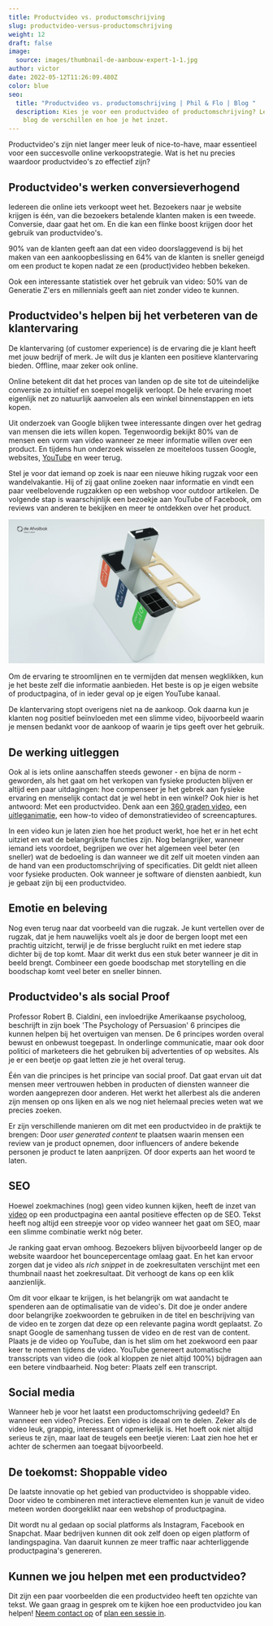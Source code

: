 ```yaml
---
title: Productvideo vs. productomschrijving
slug: productvideo-versus-productomschrijving
weight: 12
draft: false
image:
  source: images/thumbnail-de-aanbouw-expert-1-1.jpg
author: victor
date: 2022-05-12T11:26:09.480Z
color: blue
seo:
  title: "Productvideo vs. productomschrijving | Phil & Flo | Blog "
  description: Kies je voor een productvideo of productomschrijving? Lees in dit
    blog de verschillen en hoe je het inzet.
---
```

Productvideo's zijn niet langer meer leuk of nice-to-have, maar essentieel voor een succesvolle online verkoopstrategie. Wat is het nu precies waardoor productvideo's zo effectief zijn?

## Productvideo's werken conversieverhogend

Iedereen die online iets verkoopt weet het. Bezoekers naar je website krijgen is één, van die bezoekers betalende klanten maken is een tweede. Conversie, daar gaat het om. En die kan een flinke boost krijgen door het gebruik van productvideo's.

90% van de klanten geeft aan dat een video doorslaggevend is bij het maken van een aankoopbeslissing en 64% van de klanten is sneller geneigd om een product te kopen nadat ze een (product)video hebben bekeken.

Ook een interessante statistiek over het gebruik van video: 50% van de Generatie Z'ers en millennials geeft aan niet zonder video te kunnen.

## Productvideo's helpen bij het verbeteren van de klantervaring

De klantervaring (of customer experience) is de ervaring die je klant heeft met jouw bedrijf of merk. Je wilt dus je klanten een positieve klantervaring bieden. Offline, maar zeker ook online. 

Online betekent dit dat het proces van landen op de site tot de uiteindelijke conversie zo intuïtief en soepel mogelijk verloopt. De hele ervaring moet eigenlijk net zo natuurlijk aanvoelen als een winkel binnenstappen en iets kopen. 

Uit onderzoek van Google blijken twee interessante dingen over het gedrag van mensen die iets willen kopen. Tegenwoordig bekijkt 80% van de mensen een vorm van video wanneer ze meer informatie willen over een product. En tijdens hun onderzoek wisselen ze moeiteloos tussen Google, websites, [YouTube](https://www.philenflo.nl/you-tube-video-laten-maken/) en weer terug. 

Stel je voor dat iemand op zoek is naar een nieuwe hiking rugzak voor een wandelvakantie. Hij of zij gaat online zoeken naar informatie en vindt een paar veelbelovende rugzakken op een webshop voor outdoor artikelen. De volgende stap is waarschijnlijk een bezoekje aan YouTube of Facebook, om reviews van anderen te bekijken en meer te ontdekken over het product.

![](images/vlcsnap-2022-05-11-15h32m09s528.png)

Om de ervaring te stroomlijnen en te vermijden dat mensen wegklikken, kun je het beste zelf die informatie aanbieden. Het beste is op je eigen website of productpagina, of in ieder geval op je eigen YouTube kanaal.

De klantervaring stopt overigens niet na de aankoop. Ook daarna kun je klanten nog positief beïnvloeden met een slimme video, bijvoorbeeld waarin je mensen bedankt voor de aankoop of waarin je tips geeft over het gebruik.

## De werking uitleggen

Ook al is iets online aanschaffen steeds gewoner - en bijna de norm - geworden, als het gaat om het verkopen van fysieke producten blijven er altijd een paar uitdagingen: hoe compenseer je het gebrek aan fysieke ervaring en menselijk contact dat je wel hebt in een winkel? Ook hier is het antwoord: Met een productvideo. Denk aan een [360 graden video](https://www.philenflo.nl/360-graden-video-laten-maken/), een [uitleganimatie](https://www.philenflo.nl/uitleganimatie-laten-maken/), een how-to video of demonstratievideo of screencaptures. 

In een video kun je laten zien hoe het product werkt, hoe het er in het echt uitziet en wat de belangrijkste functies zijn. Nog belangrijker, wanneer iemand iets voordoet, begrijpen we over het algemeen veel beter (en sneller) wat de bedoeling is dan wanneer we dit zelf uit moeten vinden aan de hand van een productomschrijving of specificaties. Dit geldt niet alleen voor fysieke producten. Ook wanneer je software of diensten aanbiedt, kun je gebaat zijn bij een productvideo. 

## Emotie en beleving

Nog even terug naar dat voorbeeld van die rugzak. Je kunt vertellen over de rugzak, dat je hem nauwelijks voelt als je door de bergen loopt met een prachtig uitzicht, terwijl je de frisse berglucht ruikt en met iedere stap dichter bij de top komt. Maar dit werkt dus een stuk beter wanneer je dit in beeld brengt. Combineer een goede boodschap met storytelling en die boodschap komt veel beter en sneller binnen.

## Productvideo's als social Proof

Professor Robert B. Cialdini, een invloedrijke Amerikaanse psycholoog, beschrijft in zijn boek 'The Psychology of Persuasion' 6 principes die kunnen helpen bij het overtuigen van mensen. De 6 principes worden overal bewust en onbewust toegepast. In onderlinge communicatie, maar ook door politici of marketeers die het gebruiken bij advertenties of op websites. Als je er een beetje op gaat letten zie je het overal terug.

Één van die principes is het principe van social proof. Dat gaat ervan uit dat mensen meer vertrouwen hebben in producten of diensten wanneer die worden aangeprezen door anderen. Het werkt het allerbest als die anderen zijn mensen op ons lijken en als we nog niet helemaal precies weten wat we precies zoeken. 

Er zijn verschillende manieren om dit met een productvideo in de praktijk te brengen: Door *user generated content* te plaatsen waarin mensen een review van je product opnemen, door influencers of andere bekende personen je product te laten aanprijzen. Of door experts aan het woord te laten.

## SEO

Hoewel zoekmachines (nog) geen video kunnen kijken, heeft de inzet van [video](https://www.philenflo.nl/oplossingen/video-laten-maken/) op een productpagina een aantal positieve effecten op de SEO. Tekst heeft nog altijd een streepje voor op video wanneer het gaat om SEO, maar een slimme combinatie werkt nóg beter. 

Je ranking gaat ervan omhoog. Bezoekers blijven bijvoorbeeld langer op de website waardoor het bouncepercentage omlaag gaat. En het kan ervoor zorgen dat je video als *rich snippet* in de zoekresultaten verschijnt met een thumbnail naast het zoekresultaat. Dit verhoogt de kans op een klik aanzienlijk.

Om dit voor elkaar te krijgen, is het belangrijk om wat aandacht te spenderen aan de optimalisatie van de video's. Dit doe je onder andere door belangrijke zoekwoorden te gebruiken in de titel en beschrijving van de video en te zorgen dat deze op een relevante pagina wordt geplaatst. Zo snapt Google de samenhang tussen de video en de rest van de content. Plaats je de video op YouTube, dan is het slim om het zoekwoord een paar keer te noemen tijdens de video. YouTube genereert automatische transscripts van video die (ook al kloppen ze niet altijd 100%) bijdragen aan een betere vindbaarheid. Nog beter: Plaats zelf een transcript.

## Social media

Wanneer heb je voor het laatst een productomschrijving gedeeld? En wanneer een video? Precies. Een video is ideaal om te delen. Zeker als de video leuk, grappig, interessant of opmerkelijk is. Het hoeft ook niet altijd serieus te zijn, maar laat de teugels een beetje vieren: Laat zien hoe het er achter de schermen aan toegaat bijvoorbeeld.

## De toekomst: Shoppable video

De laatste innovatie op het gebied van productvideo is shoppable video. Door video te combineren met interactieve elementen kun je vanuit de video meteen worden doorgeklikt naar een webshop of productpagina. 

Dit wordt nu al gedaan op social platforms als Instagram, Facebook en Snapchat. Maar bedrijven kunnen dit ook zelf doen op eigen platform of landingspagina. Van daaruit kunnen ze meer traffic naar achterliggende productpagina's genereren.

## Kunnen we jou helpen met een productvideo?

Dit zijn een paar voorbeelden die een productvideo heeft ten opzichte van tekst. We gaan graag in gesprek om te kijken hoe een productvideo jou kan helpen! [Neem contact op](https://www.philenflo.nl/contact/) of [plan een sessie in](https://www.philenflo.nl/30-minuten/).
